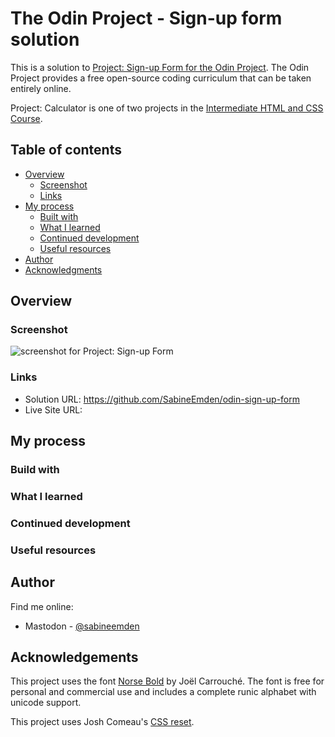 # The Odin Project - Sign-up form solution

This is a solution to [Project: Sign-up Form for the Odin Project](https://www.theodinproject.com/lessons/node-path-intermediate-html-and-css-sign-up-form). The Odin Project provides a free open-source coding curriculum that can be taken entirely online.

Project: Calculator is one of two projects in the [Intermediate HTML and CSS Course](https://www.theodinproject.com/paths/full-stack-javascript/courses/intermediate-html-and-css).

## Table of contents

- [Overview](#overview)
  - [Screenshot](#screenshot)
  - [Links](#links)
- [My process](#my-process)
  - [Built with](#built-with)
  - [What I learned](#what-i-learned)
  - [Continued development](#continued-development)
  - [Useful resources](#useful-resources)
- [Author](#author)
- [Acknowledgments](#acknowledgments)

## Overview

### Screenshot

![screenshot for Project: Sign-up Form]()

### Links

- Solution URL: https://github.com/SabineEmden/odin-sign-up-form
- Live Site URL:

## My process

### Build with

### What I learned

### Continued development

### Useful resources

## Author

Find me online:

- Mastodon - [@sabineemden](https://mastodon.online/@sabineemden)

## Acknowledgements

This project uses the font [Norse Bold](https://www.joelcarrouche.com/fonts/norse) by Joël Carrouché. The font is free for personal and commercial use and includes a complete runic alphabet with unicode support.

This project uses Josh Comeau's [CSS reset](https://www.joshwcomeau.com/css/custom-css-reset/).
